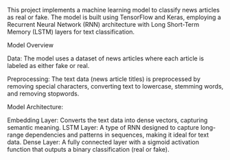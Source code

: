 This project implements a machine learning model to classify news articles as real or fake. 
The model is built using TensorFlow and Keras, employing a Recurrent Neural Network (RNN) architecture 
with Long Short-Term Memory (LSTM) layers for text classification.

Model Overview

Data: The model uses a dataset of news articles where each article is labeled as either fake or real.

Preprocessing: The text data (news article titles) is preprocessed by removing special characters, converting text to lowercase, stemming words, and removing stopwords.

Model Architecture:

  Embedding Layer: Converts the text data into dense vectors, capturing semantic meaning.
  LSTM Layer: A type of RNN designed to capture long-range dependencies and patterns in sequences, making it ideal for text data.
  Dense Layer: A fully connected layer with a sigmoid activation function that outputs a binary classification (real or fake).
